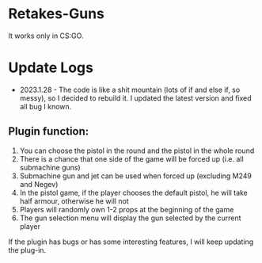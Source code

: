 # Retakes-Guns
It works only in CS:GO.

# Update Logs

- 2023.1.28 - The code is like a shit mountain (lots of if and else if, so messy), so I decided to rebuild it. I updated the latest version and fixed all bug I known.

## Plugin function:
1. You can choose the pistol in the round and the pistol in the whole round
2. There is a chance that one side of the game will be forced up (i.e. all submachine guns)
3. Submachine gun and jet can be used when forced up (excluding M249 and Negev)
4. In the pistol game, if the player chooses the default pistol, he will take half armour, otherwise he will not
5. Players will randomly own 1-2 props at the beginning of the game
6. The gun selection menu will display the gun selected by the current player

If the plugin has bugs or has some interesting features, I will keep updating the plug-in.
